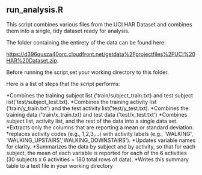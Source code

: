 ## run_analysis.R

This script combines various files from the UCI HAR Dataset and combines them 
into a single, tidy dataset ready for analysis.  

The folder containing the entirety of the data can be found here:

https://d396qusza40orc.cloudfront.net/getdata%2Fprojectfiles%2FUCI%20HAR%20Dataset.zip. 

Before running the script,set your working directory to this folder.

Here is a list of steps that the script performs:

*Combines the training subject list ('train/subject_train.txt) and test subject list('test/subject_test.txt).
*Combines the training activity list ('train/y_train.txt') and the test activity list('test/y_test.txt).
*Combines the training data ('train/x_train.txt) and test data ('test/x_test.txt') 
*Combines subject list, activity list, and the rest of the data into a single data set.
*Extracts only the columns that are reporting a mean or standard deviation.
*replaces activity codes (e.g., 1,2,3,...) with activity labels (e.g., 'WALKING', 'WALKING_UPSTAIRS','WALKING_DOWNSTAIRS').
*Updates variable names for clarity.
*Summarizes the data by subject and by activity, so that for each subject, the mean of each variable 
is reported for each of the 6 activities (30 subjects x 6 activities = 180 total rows of data).
*Writes this summary table to a text file in your working directory